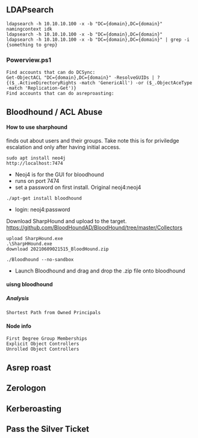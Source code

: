 ## LDAPsearch 
```
ldapsearch -h 10.10.10.100 -x -b "DC={domain},DC={domain}" namingcontext idk 
ldapsearch -h 10.10.10.100 -x -b "DC={domain},DC={domain}" 
ldapsearch -h 10.10.10.100 -x -b "DC={domain},DC={domain}" | grep -i {something to grep}
```

### Powerview.ps1
```
Find accounts that can do DCSync:
Get-ObjectACL "DC={domain},DC={domain}" -ResolveGUIDs | ? {($_.ActiveDirectoryRights -match 'GenericAll') -or ($_.ObjectAceType -match 'Replication-Get')}
Find accounts that can do asreproasting:
```

## Bloodhound / ACL Abuse
#### How to use sharphound
finds out about users and their groups.
Take note this is for priviledge escalation and only after having initial access.
```
sudo apt install neo4j
http://localhost:7474
```
* Neoj4 is for the GUI for bloodhound
* runs on port 7474
* set a password on first install. Original neoj4:neoj4
```
./apt-get install bloodhound
```
* login: neoj4:password

Download SharpHound and upload to the target.
https://github.com/BloodHoundAD/BloodHound/tree/master/Collectors
```
upload SharpHound.exe
.\SharpHHound.exe
download 20210609021515_BloodHound.zip
```
```
./Bloodhound --no-sandbox
```
* Launch Bloodhound and drag and drop the .zip file onto bloodhound
#### uisng bloodhound
##### Analysis
```
Shortest Path from Owned Principals
```
#### Node info
```
First Degree Group Memberships
Explicit Object Controllers
Unrolled Object Controllers
```
## Asrep roast

## Zerologon

## Kerberoasting 

## Pass the Silver Ticket

